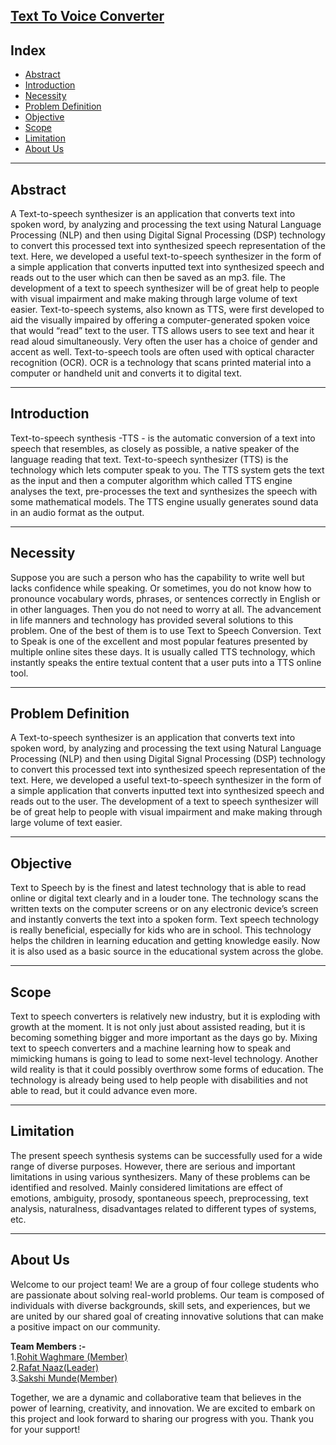 ## [Text To Voice Converter](https://github.com/sakshimunde18/Text-To-Voice-Converter/tree/main/lib)


## Index

- [Abstract](#abstract)
- [Introduction](#introduction)
- [Necessity](#necessity)
- [Problem Definition](#problem-definition)
- [Objective](#objective)
- [Scope](#scope)
- [Limitation](#limitation)
- [About Us](#about-us)


<hr>

## Abstract
A Text-to-speech synthesizer is an application that converts text into spoken word, by analyzing and processing the text using Natural Language Processing (NLP) and then using Digital Signal Processing (DSP) technology to convert this processed text into synthesized speech representation of the text. Here, we developed a useful text-to-speech synthesizer in the form of a simple application that converts inputted text into synthesized speech and reads out to the user which can then be saved as an mp3. file. The development of a text to speech synthesizer will be of great help to people with visual impairment and make making through large volume of text easier.
	Text-to-speech systems, also known as TTS, were first developed to aid the visually impaired by offering a computer-generated spoken voice that would “read” text to the user. TTS allows users to see text and hear it read aloud simultaneously. Very often the user has a choice of gender and accent as well. Text-to-speech tools are often used with optical character recognition (OCR). OCR is a technology that scans printed material into a computer or handheld unit and converts it to digital text.

<hr>

## Introduction

Text-to-speech synthesis -TTS - is the automatic conversion of a text into speech that resembles, as closely as possible, a native speaker of the language reading that text. Text-to-speech synthesizer (TTS) is the technology which lets computer speak to you. The TTS system gets the text as the input and then a computer algorithm which called TTS engine analyses the text, pre-processes the text and synthesizes the speech with some mathematical models. The TTS engine usually generates sound data in an audio format as the output.

<hr>

## Necessity
	
Suppose you are such a person who has the capability to write well but lacks confidence while speaking. Or sometimes, you do not know how to pronounce vocabulary words, phrases, or sentences correctly in English or in other languages. Then you do not need to worry at all. The advancement in life manners and technology has provided several solutions to this problem. One of the best of them is to use Text to Speech Conversion. 
	Text to Speak is one of the excellent and most popular features presented by multiple online sites these days. It is usually called TTS technology, which instantly speaks the entire textual content that a user puts into a TTS online tool.  

<hr>

## Problem Definition
 	
  
A Text-to-speech synthesizer is an application that converts text into spoken word, by analyzing and processing the text using Natural Language Processing (NLP) and then using Digital Signal Processing (DSP) technology to convert this processed text into synthesized speech representation of the text. Here, we developed a useful text-to-speech synthesizer in the form of a simple application that converts inputted text into synthesized speech and reads out to the user. The development of a text to speech synthesizer will be of great help to people with visual impairment and make making through large volume of text easier.

<hr>

## Objective

Text to Speech by is the finest and latest technology that is able to read online or digital text clearly and in a louder tone. The technology scans the written texts on the computer screens or on any electronic device’s screen and instantly converts the text into a spoken form. Text speech technology is really beneficial, especially for kids who are in school. This technology helps the children in learning education and getting knowledge easily. Now it is also used as a basic source in the educational system across the globe.


<hr>

## Scope

Text to speech converters is relatively new industry, but it is exploding with growth at the moment.  It is not only just about assisted reading, but it is becoming something bigger and more important as the days go by. Mixing text to speech converters and a machine learning how to speak and mimicking humans is going to lead to some next-level technology. Another wild reality is that it could possibly overthrow some forms of education.  The technology is already being used to help people with disabilities and not able to read, but it could advance even more.

<hr>

## Limitation

The present speech synthesis systems can be successfully used for a wide range of diverse purposes. However, there are serious and important limitations in using various synthesizers. Many of these problems can be identified and resolved. Mainly considered limitations are effect of emotions, ambiguity, prosody, spontaneous speech, preprocessing, text analysis, naturalness, disadvantages related to different types of systems, etc. 

<hr>


## About Us

Welcome to our project team! We are a group of four college students who are passionate about solving real-world problems. Our team is composed of individuals with diverse backgrounds, skill sets, and experiences, but we are united by our shared goal of creating innovative solutions that can make a positive impact on our community.

<strong> Team Members :-</strong><br>
1.[Rohit Waghmare (Member)](https://github.com/Rohitwaghmare7)<br>
2.[Rafat Naaz(Leader)](https://github.com/RafatNaaz25)<br>
3.[Sakshi Munde(Member)](https://github.com/sakshimunde18)

Together, we are a dynamic and collaborative team that believes in the power of learning, creativity, and innovation. We are excited to embark on this project and look forward to sharing our progress with you. Thank you for your support!
                             




